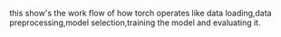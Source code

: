 this show's the work flow of how torch operates like data loading,data preprocessing,model selection,training the model and evaluating it.
